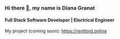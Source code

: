 ### Hi there 👋, my name is Diana Granat
#### Full Stack Software Developer | Electrical Engineer

My project (coming soon): https://rentlord.online
